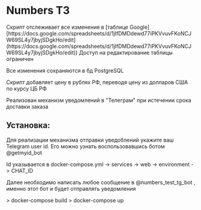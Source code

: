 # Numbers ТЗ
<p>Скрипт отслеживает все изменения в 
[таблице Google] [https://docs.google.com/spreadsheets/d/1jIfDMDdewd77iPKVvuvFKoNCJW69SL4y7jbyjSDgkHo/edit](https://docs.google.com/spreadsheets/d/1jIfDMDdewd77iPKVvuvFKoNCJW69SL4y7jbyjSDgkHo/edit)) 
Доступ на редактирование таблицы ограничен</p>
<p>Все изменения сохраняются в бд PostgreSQL</p>
<p>Скрипт добавляет цену в рублях РФ, переводя цену из долларов США по курсу ЦБ РФ</p>
<p>Реализован механизм уведомлений в "Телеграм" при истечении срока доставки заказа</p>

## Установка:
<p>Для реализации механизма отправки уведоблений укажите ваш Telegram user id. Его можно узнать воспользовавшись ботом @getmyid_bot</p>
<p>Id указывается в docker-compose.yml -> services -> web -> environment -> CHAT_ID</p>
<p>Далее необходимо написать любое сообщение в @numbers_test_tg_bot , именно этот бот и будет отправлять уведомления</p>
> docker-compose build
> docker-compose up
